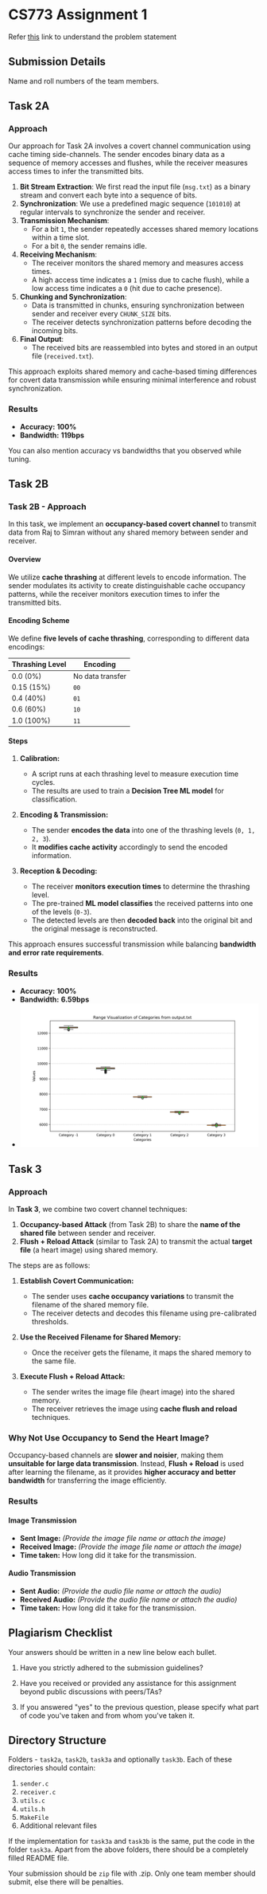 # CS773 Assignment 1

Refer [this](https://docs.google.com/document/d/1a77P4xrjjIW19FLUkyICbp5-0GycmheJxvPIxOFUmTA/edit?usp=sharing) link to understand the problem statement


## Submission Details
Name and roll numbers of the team members.


## Task 2A
### Approach
Our approach for Task 2A involves a covert channel communication using cache timing side-channels. The sender encodes binary data as a sequence of memory accesses and flushes, while the receiver measures access times to infer the transmitted bits.

1. **Bit Stream Extraction**: We first read the input file (`msg.txt`) as a binary stream and convert each byte into a sequence of bits.
2. **Synchronization**: We use a predefined magic sequence (`101010`) at regular intervals to synchronize the sender and receiver.
3. **Transmission Mechanism**: 
   - For a bit `1`, the sender repeatedly accesses shared memory locations within a time slot.
   - For a bit `0`, the sender remains idle.
4. **Receiving Mechanism**:
   - The receiver monitors the shared memory and measures access times.
   - A high access time indicates a `1` (miss due to cache flush), while a low access time indicates a `0` (hit due to cache presence).
5. **Chunking and Synchronization**:
   - Data is transmitted in chunks, ensuring synchronization between sender and receiver every `CHUNK_SIZE` bits.
   - The receiver detects synchronization patterns before decoding the incoming bits.
6. **Final Output**:
   - The received bits are reassembled into bytes and stored in an output file (`received.txt`).

This approach exploits shared memory and cache-based timing differences for covert data transmission while ensuring minimal interference and robust synchronization.

### Results
- **Accuracy:** **100%**
- **Bandwidth:** **119bps**

You can also mention accuracy vs bandwidths that you observed while tuning.

## Task 2B
### Task 2B - Approach  

In this task, we implement an **occupancy-based covert channel** to transmit data from Raj to Simran without any shared memory between sender and receiver.  

#### **Overview**  
We utilize **cache thrashing** at different levels to encode information. The sender modulates its activity to create distinguishable cache occupancy patterns, while the receiver monitors execution times to infer the transmitted bits.  

#### **Encoding Scheme**  
We define **five levels of cache thrashing**, corresponding to different data encodings:  

| Thrashing Level | Encoding |
|----------------|----------|
| 0.0 (0%)      | No data transfer |
| 0.15 (15%)    | `00` |
| 0.4 (40%)     | `01` |
| 0.6 (60%)     | `10` |
| 1.0 (100%)    | `11` |

#### **Steps**  

1. **Calibration:**  
   - A script runs at each thrashing level to measure execution time cycles.  
   - The results are used to train a **Decision Tree ML model** for classification.  

2. **Encoding & Transmission:**  
   - The sender **encodes the data** into one of the thrashing levels (`0, 1, 2, 3`).  
   - It **modifies cache activity** accordingly to send the encoded information.  

3. **Reception & Decoding:**  
   - The receiver **monitors execution times** to determine the thrashing level.  
   - The pre-trained **ML model classifies** the received patterns into one of the levels (`0-3`).  
   - The detected levels are then **decoded back** into the original bit and the original message is reconstructed.

This approach ensures successful transmission while balancing **bandwidth and error rate requirements**.

### Results
- **Accuracy:** **100%**
- **Bandwidth:** **6.59bps**
- ![](task2b/plots/final.png)


## **Task 3**  

### **Approach**  
In **Task 3**, we combine two covert channel techniques:  

1. **Occupancy-based Attack** (from Task 2B) to share the **name of the shared file** between sender and receiver.  
2. **Flush + Reload Attack** (similar to Task 2A) to transmit the actual **target file** (a heart image) using shared memory.  

The steps are as follows:  

1. **Establish Covert Communication:**  
   - The sender uses **cache occupancy variations** to transmit the filename of the shared memory file.  
   - The receiver detects and decodes this filename using pre-calibrated thresholds.  

2. **Use the Received Filename for Shared Memory:**  
   - Once the receiver gets the filename, it maps the shared memory to the same file.  

3. **Execute Flush + Reload Attack:**  
   - The sender writes the image file (heart image) into the shared memory.  
   - The receiver retrieves the image using **cache flush and reload** techniques.  

### **Why Not Use Occupancy to Send the Heart Image?**  
Occupancy-based channels are **slower and noisier**, making them **unsuitable for large data transmission**. Instead, **Flush + Reload** is used after learning the filename, as it provides **higher accuracy and better bandwidth** for transferring the image efficiently.

### Results
#### Image Transmission
- **Sent Image:** *(Provide the image file name or attach the image)*
- **Received Image:** *(Provide the image file name or attach the image)*
- **Time taken:** How long did it take for the transmission.


#### Audio Transmission
- **Sent Audio:** *(Provide the audio file name or attach the audio)*
- **Received Audio:** *(Provide the audio file name or attach the audio)*
- **Time taken:** How long did it take for the transmission.


## Plagiarism Checklist
Your answers should be written in a new line below each bullet.

1. Have you strictly adhered to the submission guidelines?

2. Have you received or provided any assistance for this assignment beyond public discussions with peers/TAs?

3. If you answered "yes" to the previous question, please specify what part of code you've taken and from whom you've taken it.


## Directory Structure
Folders - `task2a`, `task2b`, `task3a` and optionally `task3b`. Each of these directories should contain:

1. `sender.c`
2. `receiver.c`
3. `utils.c`
4. `utils.h`
5. `MakeFile`
6. Additional relevant files

If the implementation for `task3a` and `task3b` is the same, put the code in the folder `task3a`. Apart from the above folders, there should be a completely filled README file.


Your submission should be `zip` file with <roll-number>.zip. Only one team member should submit, else there will be penalties.
